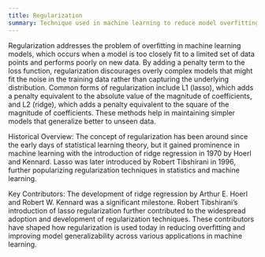 ```yaml
---
title: Regularization
summary: Technique used in machine learning to reduce model overfitting by adding a penalty to the loss function based on the complexity of the model.
---
```

Regularization addresses the problem of overfitting in machine learning models, which occurs when a model is too closely fit to a limited set of data points and performs poorly on new data. By adding a penalty term to the loss function, regularization discourages overly complex models that might fit the noise in the training data rather than capturing the underlying distribution. Common forms of regularization include L1 (lasso), which adds a penalty equivalent to the absolute value of the magnitude of coefficients, and L2 (ridge), which adds a penalty equivalent to the square of the magnitude of coefficients. These methods help in maintaining simpler models that generalize better to unseen data.

Historical Overview: The concept of regularization has been around since the early days of statistical learning theory, but it gained prominence in machine learning with the introduction of ridge regression in 1970 by Hoerl and Kennard. Lasso was later introduced by Robert Tibshirani in 1996, further popularizing regularization techniques in statistics and machine learning.

Key Contributors: The development of ridge regression by Arthur E. Hoerl and Robert W. Kennard was a significant milestone. Robert Tibshirani’s introduction of lasso regularization further contributed to the widespread adoption and development of regularization techniques. These contributors have shaped how regularization is used today in reducing overfitting and improving model generalizability across various applications in machine learning.